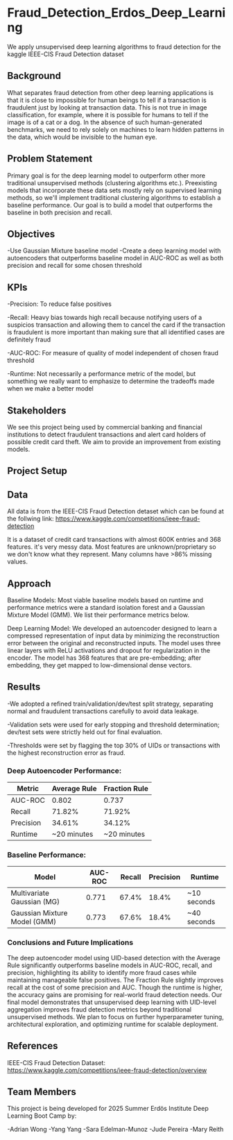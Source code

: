 # Fraud_Detection_Erdos_Deep_Learning
We apply unsupervised deep learning algorithms to fraud detection for the kaggle IEEE-CIS Fraud Detection dataset
## Background
What separates fraud detection from other deep learning applications is that it is close to impossible for human beings to tell if a transaction is fraudulent just by looking at transaction data. This is not true in image classification, for example, where it is possible for humans to tell if the image is of a cat or a dog. In the absence of such human-generated benchmarks, we need to rely solely on machines to learn hidden patterns in the data, which would be invisible to the human eye.

## Problem Statement
Primary goal is for the deep learning model to outperform other more traditional unsupervised methods (clustering algorithms etc.). Preexisting models that incorporate these data sets mostly rely on supervised learning methods, so we'll implement traditional clustering algorithms to establish a baseline performance. Our goal is to build a model that outperforms the baseline in both precision and recall. 

## Objectives

-Use Gaussian Mixture baseline model
-Create a deep learning model with autoencoders that outperforms baseline model in AUC-ROC as well as both precision and recall for some chosen threshold
## KPIs
-Precision: To reduce false positives

-Recall: Heavy bias towards high recall because notifying users of a suspicios transaction and allowing them to cancel the card if the transaction is fraudulent is more important than making sure that all identified cases are definitely fraud

-AUC-ROC: For measure of quality of model independent of chosen fraud threshold

-Runtime: Not necessarily a performance metric of the model, but something we really want to emphasize to determine the tradeoffs made when we make a better model
## Stakeholders
We see this project being used by commercial banking and financial institutions to detect fraudulent transactions and alert card holders of possible credit card theft. We aim to provide an improvement from existing models. 

## Project Setup

## Data
All data is from the IEEE-CIS Fraud Detection detaset which can be found at the follwing link: 
https://www.kaggle.com/competitions/ieee-fraud-detection

It is a dataset of credit card transactions with almost 600K entries and 368 features. it's very messy data. Most features are unknown/proprietary so we don't know what they represent. Many columns have >86% missing values. 

## Approach

Baseline Models: 
Most viable baseline models based on runtime and performance metrics were a standard isolation forest and a Gaussian Mixture Model (GMM). We list their performance metrics below. 

Deep Learning Model: 
We developed an autoencoder designed to learn a compressed representation of input data by minimizing the reconstruction error between the original and reconstructed inputs. The model uses three linear layers with ReLU activations and dropout for regularization in the encoder. The model has 368 features that are pre-embedding; after embedding, they get mapped to low-dimensional dense vectors. 

## Results
-We adopted a refined train/validation/dev/test split strategy, separating normal and fraudulent transactions carefully to avoid data leakage.  

-Validation sets were used for early stopping and threshold determination; dev/test sets were strictly held out for final evaluation.  

-Thresholds were set by flagging the top 30% of UIDs or transactions with the highest reconstruction error as fraud.

### Deep Autoencoder Performance:

| Metric         | Average Rule       | Fraction Rule      |
|----------------|--------------------|--------------------|
| AUC-ROC        | 0.802              | 0.737              |
| Recall         | 71.82%             | 71.92%             |
| Precision      | 34.61%             | 34.12%             |
| Runtime        | ~20 minutes        | ~20 minutes        |

### Baseline Performance:

| Model          | AUC-ROC | Recall  | Precision | Runtime          |
|----------------|---------|---------|-----------|------------------|
| Multivariate Gaussian (MG) | 0.771   | 67.4%   | 18.4%     | ~10 seconds      |
| Gaussian Mixture Model (GMM) | 0.773   | 67.6%   | 18.4%     | ~40 seconds      |


### Conclusions and Future Implications

The deep autoencoder model using UID-based detection with the Average Rule significantly outperforms baseline models in AUC-ROC, recall, and precision, highlighting its ability to identify more fraud cases while maintaining manageable false positives. The Fraction Rule slightly improves recall at the cost of some precision and AUC. Though the runtime is higher, the accuracy gains are promising for real-world fraud detection needs.
Our final model demonstrates that unsupervised deep learning with UID-level aggregation improves fraud detection metrics beyond traditional unsupervised methods. We plan to focus on further hyperparameter tuning, architectural exploration, and optimizing runtime for scalable deployment. 

## References
IEEE-CIS Fraud Detection Dataset: https://www.kaggle.com/competitions/ieee-fraud-detection/overview

## Team Members
This project is being developed for 2025 Summer Erdös Institute Deep Learning Boot Camp by:

-Adrian Wong 
-Yang Yang 
-Sara Edelman-Munoz
-Jude Pereira
-Mary Reith 
